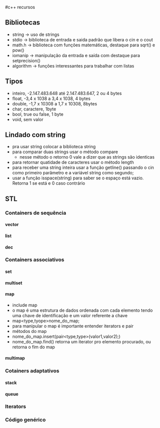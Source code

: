 #c++ recursos  
## Bibliotecas  
* string -> uso de strings  
* stdio -> biblioteca de entrada e saida padrão que libera o cin e o cout  
* math.h -> biblioteca com funções matemáticas, destaque para sqrt() e pow()  
* iomanip -> manipulação da entrada e saída com destaque para setprecision()  
* algorithm -> funções interessantes para trabalhar com listas

## Tipos
* inteiro, -2.147.483.648 até 2.147.483.647, 2 ou 4 bytes
* float, -3,4 x 1038 a 3,4 x 1038, 4 bytes
* double, -1,7 x 10308 a 1,7 x 10308, 8bytes
* char, caractere, 1byte
* bool, true ou false, 1 byte
* void, sem valor

## Lindado com string
* pra usar string colocar a biblioteca string
* para comparar duas strings usar o método compare
  * nesse método o retorno 0 vale a dizer que as strings são identicas   
* para retornar quatidade de caracteres usar o método length
* para receber uma string inteira usar a função getline() passando o cin como primeiro parâmetro e a variável string como segundo;
* usar a função isspace(string) para saber se o espaço está vazio. Retorna 1 se está e 0 caso contrário

## STL

### Containers de sequência
#### vector
#### list
#### dec

### Containers associativos
#### set
#### multiset
#### map
* include map
* o map é uma estrutura de dados ordenada com cada elemento tendo uma chave de identificação e um valor referente a chave
* map<type,tyope>nome_do_map;
* para manipular o map é importante entender iterators e pair
* métodos do map
 * nome_do_map.insert(pair<type,type>(valor1,valor2);)
 * nome_do_map.find() retorna um iterator pro elemento procurado, ou retorna o fim do map
#### multimap

### Cotainers adaptativos
#### stack
#### queue

### Iterators

### Código genérico
